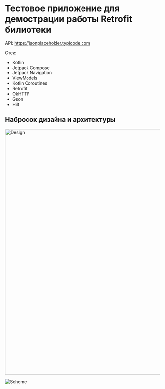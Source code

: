 # Тестовое приложение для демострации работы Retrofit билиотеки

API: https://jsonplaceholder.typicode.com

Стек:
- Kotlin
- Jetpack Compose
- Jetpack Navigation
- ViewModels
- Kotlin Coroutines
- Retrofit
- OkHTTP
- Gson 
- Hilt

## Набросок дизайна и архитектуры

<img width="797" alt="Design" src="https://github.com/user-attachments/assets/151a2ec7-bc70-4175-b722-a224b593b2c6" />

![Scheme](https://github.com/user-attachments/assets/1e20b6d3-626c-4964-8abe-564b195304ea)
